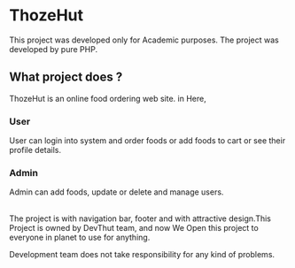 # ThozeHut

This project was developed only for Academic purposes. The project was developed by pure PHP. 

## What project does ?
ThozeHut is an online food ordering web site. in Here, 
<br>
### User
User can login into system and order foods or add foods to cart or see their profile details.
### Admin
Admin can add foods, update or delete and manage users.

<br>
The  project is with navigation bar, footer and with attractive design.This Project is owned by DevThut team, and now We Open this project to everyone in planet to use for anything. <br>

Development team does not take responsibility for any kind of problems.
